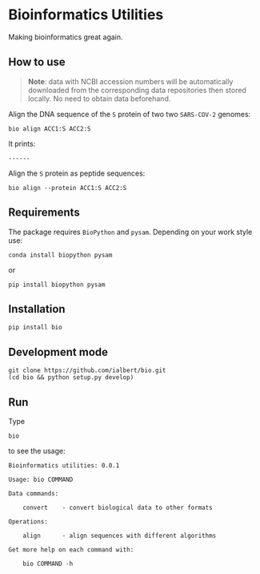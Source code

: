 # Bioinformatics Utilities

Making bioinformatics great again.


## How to use

> **Note**: data with NCBI accession numbers will be automatically downloaded from the corresponding data repositories then stored locally. No need to obtain data beforehand.

Align the DNA sequence of the `S` protein of two two `SARS-COV-2` genomes:

    bio align ACC1:S ACC2:S

It prints:

    ------

Align the `S` protein as peptide sequences:

    bio align --protein ACC1:S ACC2:S


## Requirements

The package requires `BioPython` and `pysam`. Depending on your work style use:

    conda install biopython pysam
    
or

    pip install biopython pysam
    
    
## Installation
        
    pip install bio
    
    
## Development mode

    git clone https://github.com/ialbert/bio.git
    (cd bio && python setup.py develop)
    

## Run

Type

    bio 
        
to see the usage:

    Bioinformatics utilities: 0.0.1

    Usage: bio COMMAND
    
    Data commands:
    
        convert    - convert biological data to other formats
    
    Operations:
    
        align      - align sequences with different algorithms
    
    Get more help on each command with:
    
        bio COMMAND -h    
